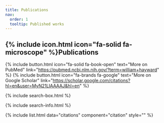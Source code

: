 ```yaml
---
title: Publications
nav:
  order: 1
  tooltip: Published works
---
```


## {% include icon.html icon="fa-solid fa-microscope" %}Publications
{%
  include button.html
  icon="fa-solid fa-book-open"
  text="More on PubMed"
  link="https://pubmed.ncbi.nlm.nih.gov/?term=william+hayward"
%}
{%
  include button.html
  icon="fa-brands fa-google"
  text="More on Google Scholar"
  link="https://scholar.google.com/citations?hl=en&user=MyN21LIAAAAJ&hl=en"
%}

{% include search-box.html %}

{% include search-info.html %}

{% include list.html data="citations" component="citation" style="" %}